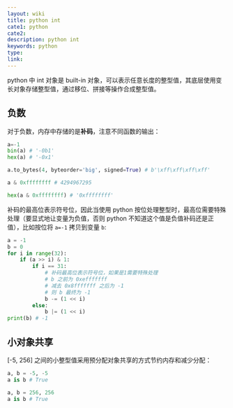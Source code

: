 ```yaml
---
layout: wiki
title: python int
cate1: python
cate2:
description: python int
keywords: python
type:
link:
---
```


python 中 int 对象是 built-in 对象，可以表示任意长度的整型值，其底层使用变长对象存储整型值，通过移位、拼接等操作合成整型值。

## 负数

对于负数，内存中存储的是**补码**，注意不同函数的输出：

```python
a=-1
bin(a) # '-0b1'
hex(a) # '-0x1'

a.to_bytes(4, byteorder='big', signed=True) # b'\xff\xff\xff\xff'

a & 0xffffffff # 4294967295

hex(a & 0xffffffff) # '0xffffffff'
```

补码的最高位表示符号位，因此当使用 python 按位处理整型时，最高位需要特殊处理（要显式地让变量为负值，否则 python 不知道这个值是负值补码还是正值），比如按位将 `a=-1` 拷贝到变量 `b`:

```python
a = -1
b = 0
for i in range(32):
    if (a >> i) & 1:
        if i == 31:
            # 补码最高位表示符号位，如果是1需要特殊处理
            # b 之前为 0xefffffff
            # 减去 0x8fffffff 之后为 -1
            # 则 b 最终为 -1
            b -= (1 << i)
        else:
            b |= (1 << i)
print(b) # -1

```

## 小对象共享

[-5, 256] 之间的小整型值采用预分配对象共享的方式节约内存和减少分配：

```python
a, b = -5, -5
a is b # True

a, b = 256, 256
a is b # True
```
